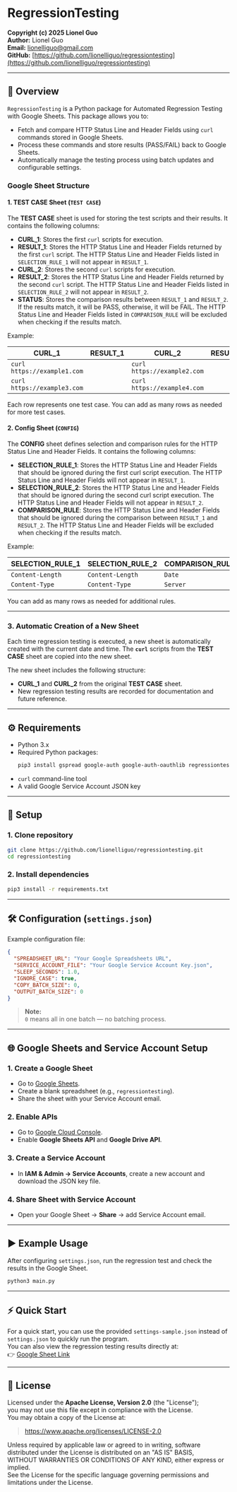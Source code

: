 # RegressionTesting
**Copyright (c) 2025 Lionel Guo**  
**Author:** Lionel Guo  
**Email:** [lionelliguo@gmail.com](mailto:lionelliguo@gmail.com)  
**GitHub:** [https://github.com/lionelliguo/regressiontesting](https://github.com/lionelliguo/regressiontesting)

---

## 🧩 Overview
`RegressionTesting` is a Python package for Automated Regression Testing with Google Sheets. This package allows you to:

- Fetch and compare HTTP Status Line and Header Fields using `curl` commands stored in Google Sheets.  
- Process these commands and store results (PASS/FAIL) back to Google Sheets.  
- Automatically manage the testing process using batch updates and configurable settings.

### Google Sheet Structure

#### 1. **TEST CASE Sheet (`TEST CASE`)**

The **TEST CASE** sheet is used for storing the test scripts and their results. It contains the following columns:

- **CURL_1**: Stores the first `curl` scripts for execution.
- **RESULT_1**: Stores the HTTP Status Line and Header Fields returned by the first `curl` script. The HTTP Status Line and Header Fields listed in `SELECTION_RULE_1` will not appear in `RESULT_1`.
- **CURL_2**: Stores the second `curl` scripts for execution.
- **RESULT_2**: Stores the HTTP Status Line and Header Fields returned by the second `curl` script. The HTTP Status Line and Header Fields listed in `SELECTION_RULE_2` will not appear in `RESULT_2`.
- **STATUS**: Stores the comparison results between `RESULT_1` and `RESULT_2`. If the results match, it will be PASS, otherwise, it will be FAIL. The HTTP Status Line and Header Fields listed in `COMPARISON_RULE` will be excluded when checking if the results match.

Example:

| CURL_1                      | RESULT_1 | CURL_2                      | RESULT_2 | STATUS |
|-----------------------------|----------|-----------------------------|----------|--------|
| `curl https://example1.com` |          | `curl https://example2.com` |          |        |
| `curl https://example3.com` |          | `curl https://example4.com` |          |        |

Each row represents one test case. You can add as many rows as needed for more test cases.

#### 2. **Config Sheet (`CONFIG`)**

The **CONFIG** sheet defines selection and comparison rules for the HTTP Status Line and Header Fields. It contains the following columns:

- **SELECTION_RULE_1**: Stores the HTTP Status Line and Header Fields that should be ignored during the first curl script execution. The HTTP Status Line and Header Fields will not appear in `RESULT_1`.
- **SELECTION_RULE_2**: Stores the HTTP Status Line and Header Fields that should be ignored during the second curl script execution. The HTTP Status Line and Header Fields will not appear in `RESULT_2`.
- **COMPARISON_RULE**: Stores the HTTP Status Line and Header Fields that should be ignored during the comparison between `RESULT_1` and `RESULT_2`. The HTTP Status Line and Header Fields will be excluded when checking if the results match.

Example:

| SELECTION_RULE_1      | SELECTION_RULE_2      | COMPARISON_RULE       |
|-----------------------|-----------------------|-----------------------|
| `Content-Length`      | `Content-Length`      | `Date`                |
| `Content-Type`        | `Content-Type`        | `Server`              |

You can add as many rows as needed for additional rules.

---

### 3. **Automatic Creation of a New Sheet**

Each time regression testing is executed, a new sheet is automatically created with the current date and time. The **`curl`** scripts from the **TEST CASE** sheet are copied into the new sheet.

The new sheet includes the following structure:
- **CURL_1** and **CURL_2** from the original **TEST CASE** sheet.
- New regression testing results are recorded for documentation and future reference.

---

## ⚙️ Requirements
- Python 3.x  
- Required Python packages:
  ```bash
  pip3 install gspread google-auth google-auth-oauthlib regressiontesting
  ```
- `curl` command-line tool  
- A valid Google Service Account JSON key

---

## 🚀 Setup

### 1. Clone repository
```bash
git clone https://github.com/lionelliguo/regressiontesting.git
cd regressiontesting
```

### 2. Install dependencies
```bash
pip3 install -r requirements.txt
```

---

## 🛠️ Configuration (`settings.json`)
Example configuration file:

```json
{
  "SPREADSHEET_URL": "Your Google Spreadsheets URL",
  "SERVICE_ACCOUNT_FILE": "Your Google Service Account Key.json",
  "SLEEP_SECONDS": 1.0,
  "IGNORE_CASE": true,
  "COPY_BATCH_SIZE": 0,
  "OUTPUT_BATCH_SIZE": 0
}
```

> **Note:**  
> `0` means all in one batch — no batching process.

---

## 🌐 Google Sheets and Service Account Setup

### 1. **Create a Google Sheet**
   - Go to [Google Sheets](https://sheets.google.com).
   - Create a blank spreadsheet (e.g., `regressiontesting`).
   - Share the sheet with your Service Account email.

### 2. **Enable APIs**
   - Go to [Google Cloud Console](https://console.cloud.google.com/).
   - Enable **Google Sheets API** and **Google Drive API**.

### 3. **Create a Service Account**
   - In **IAM & Admin → Service Accounts**, create a new account and download the JSON key file.

### 4. **Share Sheet with Service Account**
   - Open your Google Sheet → **Share** → add Service Account email.

---

## ▶️ Example Usage

After configuring `settings.json`, run the regression test and check the results in the Google Sheet.

```bash
python3 main.py
```

---

## ⚡ Quick Start

For a quick start, you can use the provided `settings-sample.json` instead of `settings.json` to quickly run the program.  
You can also view the regression testing results directly at:  
👉 [Google Sheet Link](https://docs.google.com/spreadsheets/d/1SFENuDWai_mZlKA74h7kkGE4hsU9KKtuigpx0-w3vbI/)

---

## 📄 License

Licensed under the **Apache License, Version 2.0** (the "License");  
you may not use this file except in compliance with the License.  
You may obtain a copy of the License at:

> https://www.apache.org/licenses/LICENSE-2.0

Unless required by applicable law or agreed to in writing, software  
distributed under the License is distributed on an "AS IS" BASIS,  
WITHOUT WARRANTIES OR CONDITIONS OF ANY KIND, either express or implied.  
See the License for the specific language governing permissions and  
limitations under the License.
